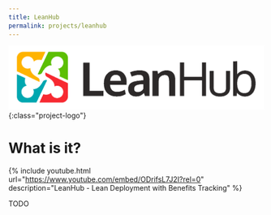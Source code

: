 ```yaml
---
title: LeanHub
permalink: projects/leanhub
---
```


![Logo](../assets/imgs/leanhub/logo.gif){:class="project-logo"}

# What is it?


{% include youtube.html url="https://www.youtube.com/embed/ODrifsL7J2I?rel=0" description="LeanHub - Lean Deployment with Benefits Tracking" %}

TODO